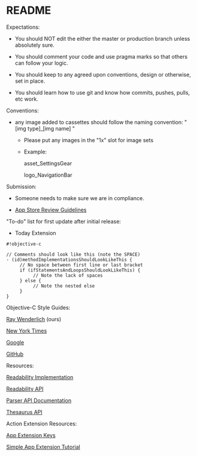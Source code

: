 # README #

Expectations:

* You should NOT edit the either the master or production branch unless absolutely sure.

* You should comment your code and use pragma marks so that others can follow your logic.

* You should keep to any agreed upon conventions, design or otherwise, set in place.

* You should learn how to use git and know how commits, pushes, pulls, etc work.

Conventions:

* any image added to cassettes should follow the naming convention: " [img type]_[img name] "

     * Please put any images in the "1x" slot for image sets
     
     * Example:
     
          asset_SettingsGear

          logo_NavigationBar

Submission:

* Someone needs to make sure we are in compliance.

* [App Store Review Guidelines](https://developer.apple.com/app-store/review/guidelines/)

"To-do" list for first update after initial release:

* Today Extension


```
#!objective-c

// Comments should look like this (note the SPACE)
- (id)methodImplementationsShouldLookLikeThis {
     // No space between first line or last bracket
     if (ifStatementsAndLoopsShouldLookLikeThis) {
          // Note the lack of spaces
     } else {
          // Note the nested else
     }
}
```

Objective-C Style Guides:

[Ray Wenderlich](https://github.com/raywenderlich/objective-c-style-guide) (ours)

[New York Times](https://github.com/NYTimes/objective-c-style-guide)

[Google](http://google-styleguide.googlecode.com/svn/trunk/objcguide.xml)

[GitHub](https://github.com/github/objective-c-style-guide)

Resources:

[Readability Implementation](http://stackoverflow.com/questions/7657553/ios-access-to-safari-reader-feature-through-uiwebview)

[Readability API](https://readability.com/developers/api)

[Parser API Documentation](https://readability.com/developers/api/parser)

[Thesaurus API](http://words.bighugelabs.com/api.php)

Action Extension Resources:

[App Extension Keys](https://developer.apple.com/library/ios/documentation/General/Reference/InfoPlistKeyReference/Articles/SystemExtensionKeys.html#//apple_ref/doc/uid/TP40014212-SW10)

[Simple App Extension Tutorial](http://code.tutsplus.com/tutorials/ios-8-how-to-build-a-simple-action-extension--cms-22794)